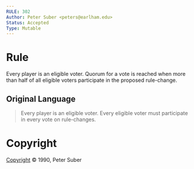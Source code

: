 ```yaml
---
RULE: 302
Author: Peter Suber <peters@earlham.edu>
Status: Accepted
Type: Mutable
---
```


# Rule

Every player is an eligible voter. Quorum for a vote is reached when more than half of all eligible voters participate in the proposed rule-change.

## Original Language

>Every player is an eligible voter. Every eligible voter must participate in every vote on rule-changes.

# Copyright

[Copyright](http://legacy.earlham.edu/~peters/copyrite.htm) © 1990, Peter Suber
